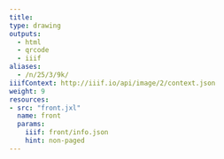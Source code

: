 ```yaml
---
title:
type: drawing
outputs:
  - html
  - qrcode
  - iiif
aliases:
  - /n/25/3/9k/
iiifContext: http://iiif.io/api/image/2/context.json
weight: 9
resources:
- src: "front.jxl"
  name: front
  params:
    iiif: front/info.json
    hint: non-paged
---
```

